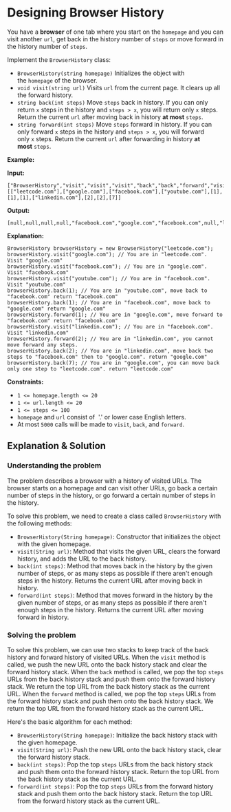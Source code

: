 # Designing Browser History

You have a **browser** of one tab where you start on the `homepage` and you can visit another `url`, get back in the history number of `steps` or move forward in the history number of `steps`.

Implement the `BrowserHistory` class:

- `BrowserHistory(string homepage)` Initializes the object with the `homepage` of the browser.
- `void visit(string url)` Visits `url` from the current page. It clears up all the forward history.
- `string back(int steps)` Move `steps` back in history. If you can only return `x` steps in the history and `steps > x`, you will return only `x` steps. Return the current `url` after moving back in history **at most** `steps`.
- `string forward(int steps)` Move `steps` forward in history. If you can only forward `x` steps in the history and `steps > x`, you will forward only `x` steps. Return the current `url` after forwarding in history **at most** `steps`.

**Example:**

**Input:**

```
["BrowserHistory","visit","visit","visit","back","back","forward","visit","forward","back","back"]
[["leetcode.com"],["google.com"],["facebook.com"],["youtube.com"],[1],[1],[1],["linkedin.com"],[2],[2],[7]]
```



**Output:**

```
[null,null,null,null,"facebook.com","google.com","facebook.com",null,"linkedin.com","google.com","leetcode.com"]
```




**Explanation:**

```
BrowserHistory browserHistory = new BrowserHistory("leetcode.com");
browserHistory.visit("google.com"); // You are in "leetcode.com". Visit "google.com"
browserHistory.visit("facebook.com"); // You are in "google.com". Visit "facebook.com"
browserHistory.visit("youtube.com"); // You are in "facebook.com". Visit "youtube.com"
browserHistory.back(1); // You are in "youtube.com", move back to "facebook.com" return "facebook.com"
browserHistory.back(1); // You are in "facebook.com", move back to "google.com" return "google.com"
browserHistory.forward(1); // You are in "google.com", move forward to "facebook.com" return "facebook.com"
browserHistory.visit("linkedin.com"); // You are in "facebook.com". Visit "linkedin.com"
browserHistory.forward(2); // You are in "linkedin.com", you cannot move forward any steps.
browserHistory.back(2); // You are in "linkedin.com", move back two steps to "facebook.com" then to "google.com". return "google.com"
browserHistory.back(7); // You are in "google.com", you can move back only one step to "leetcode.com". return "leetcode.com"
```

**Constraints:**

- `1 <= homepage.length <= 20`
- `1 <= url.length <= 20`
- `1 <= steps <= 100`
- `homepage` and `url` consist of  '.' or lower case English letters.
- At most `5000` calls will be made to `visit`, `back`, and `forward`.

## Explanation & Solution

### Understanding the problem

The problem describes a browser with a history of visited URLs. The browser starts on a homepage and can visit other URLs, go back a certain number of steps in the history, or go forward a certain number of steps in the history.

To solve this problem, we need to create a class called `BrowserHistory` with the following methods:

- `BrowserHistory(String homepage)`: Constructor that initializes the object with the given homepage.
- `visit(String url)`: Method that visits the given URL, clears the forward history, and adds the URL to the back history.
- `back(int steps)`: Method that moves back in the history by the given number of steps, or as many steps as possible if there aren't enough steps in the history. Returns the current URL after moving back in history.
- `forward(int steps)`: Method that moves forward in the history by the given number of steps, or as many steps as possible if there aren't enough steps in the history. Returns the current URL after moving forward in history.

### Solving the problem

To solve this problem, we can use two stacks to keep track of the back history and forward history of visited URLs. When the `visit` method is called, we push the new URL onto the back history stack and clear the forward history stack. When the `back` method is called, we pop the top `steps` URLs from the back history stack and push them onto the forward history stack. We return the top URL from the back history stack as the current URL. When the `forward` method is called, we pop the top `steps` URLs from the forward history stack and push them onto the back history stack. We return the top URL from the forward history stack as the current URL.

Here's the basic algorithm for each method:

- `BrowserHistory(String homepage)`: Initialize the back history stack with the given homepage.
- `visit(String url)`: Push the new URL onto the back history stack, clear the forward history stack.
- `back(int steps)`: Pop the top `steps` URLs from the back history stack and push them onto the forward history stack. Return the top URL from the back history stack as the current URL.
- `forward(int steps)`: Pop the top `steps` URLs from the forward history stack and push them onto the back history stack. Return the top URL from the forward history stack as the current URL.
